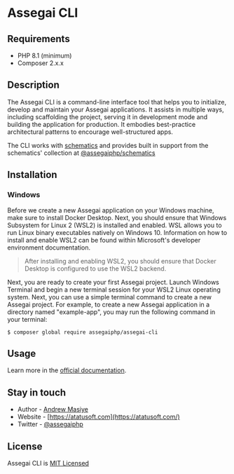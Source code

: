 # Assegai CLI

## Requirements
- PHP 8.1 (minimum)
- Composer 2.x.x

## Description

The Assegai CLI is a command-line interface tool that helps you to initialize, develop and maintain your Assegai applications. It assists in multiple ways, including scaffolding the project, serving it in development mode and building the application for production. It embodies best-practice architectural patterns to encourage well-structured apps.

The CLI works with [schematics][schematics] and provides built in support from the schematics' collection at [@assegaiphp/schematics](https://github.com/assegai-php/schematics)

## Installation
### Windows
Before we create a new Assegai application on your Windows machine, make sure to install Docker Desktop. Next, you should ensure that Windows Subsystem for Linux 2 (WSL2) is installed and enabled. WSL allows you to run Linux binary executables natively on Windows 10. Information on how to install and enable WSL2 can be found within Microsoft's developer environment documentation.

> After installing and enabling WSL2, you should ensure that Docker Desktop is configured to use the WSL2 backend.

Next, you are ready to create your first Assegai project. Launch Windows Terminal and begin a new terminal session for your WSL2 Linux operating system. Next, you can use a simple terminal command to create a new Assegai project. For example, to create a new Assegai application in a directory named "example-app", you may run the following command in your terminal:

```
$ composer global require assegaiphp/assegai-cli
```

## Usage

Learn more in the [official documentation](https://docs.assegai.ml/cli/overview).

## Stay in touch

* Author - [Andrew Masiye](https://twitter.com/feenix11)
* Website - [https://atatusoft.com](https://atatusoft.com/)
* Twitter - [@assegaiphp](https://twitter.com/assegaiphp)

## License

Assegai CLI is [MIT Licensed](LICENSE.md)

[schematics]: https://github.com/angular/angular-cli/tree/master/packages/angular_devkit/schematics